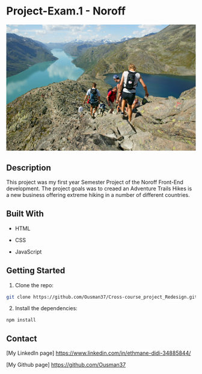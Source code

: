# Project-Exam.1 - Noroff



![Project-Exam.1](https://github.com/Ousman37/-Trails-Hikes-website/blob/main/images/Hiking-at.jpg)

## Description

This project was my  first year Semester Project  of the Noroff Front-End development. The project goals was to creaed an Adventure Trails Hikes is a new business offering extreme hiking in a number of different countries.

## Built With

- HTML

- CSS

- JavaScript



## Getting Started

1. Clone the repo:

```bash
git clone https://github.com/Ousman37/Cross-course_project_Redesign.git
```

2. Install the dependencies:

```
npm install
```

## Contact
[My LinkedIn page] https://www.linkedin.com/in/ethmane-didi-34885844/

[My Github page] https://github.com/Ousman37

